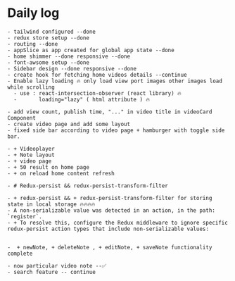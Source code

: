 # Daily log

    - tailwind configured --done
    - redux store setup --done
    - routing --done
    - appSlice as app created for global app state --done
    - home shimmer --done responsive --done
    - font-awsome setup --done
    - Sidebar design --done responsive --done
    - create hook for fetching home videos details --continue
    - Enable lazy loading 🔥 only load view port images other images load while scrolling
      - use : react-intersection-observer (react library) 🔥
      -       loading="lazy" ( html attribute ) 🔥

    - add view count, publish time, "..." in video title in videoCard Component
    - create video page and add some layout
    - fixed side bar according to video page + hamburger with toggle side bar.

    - + Videoplayer
    - + Note layout
    - + video page
    - + 50 result on home page
    - + on reload home content refresh

    - # Redux-persist && redux-persist-transform-filter

    - + redux-persist && + redux-persist-transform-filter for storing state in local storage 🔥🔥🔥🔥 
    - A non-serializable value was detected in an action, in the path: `register`. 
    - + To resolve this, configure the Redux middleware to ignore specific redux-persist action types that include non-serializable values:


    -  + newNote, + deleteNote , + editNote, + saveNote functionality complete

    - now particular video note --✅ 
    - search feature -- continue